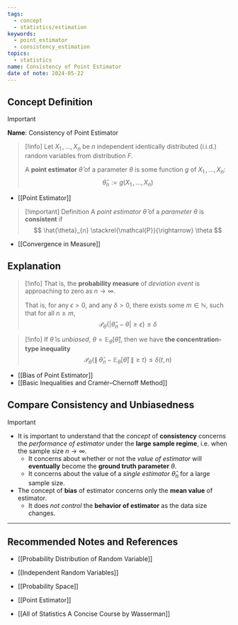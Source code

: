```yaml
---
tags:
  - concept
  - statistics/estimation
keywords:
  - point_estimator
  - consistency_estimation
topics:
  - statistics
name: Consistency of Point Estimator
date of note: 2024-05-22
---
```


## Concept Definition

>[!important]
>**Name**: Consistency of Point Estimator

>[!info] 
>Let $X_{1} \,{,}\ldots{,}\, X_{n}$ be $n$ independent identically distributed (i.i.d.) random variables from distribution $F$. 
>
>A **point estimator** $\hat{\theta}$ of a parameter $\theta$ is some function $g$ of $X_{1} \,{,}\ldots{,}\, X_{n}$:
>$$
>\hat{\theta}_{n} := g\left( X_{1} \,{,}\ldots{,}\, X_{n} \right)
>$$

- [[Point Estimator]]

>[!important] Definition
>A *point estimator* $\hat{\theta}$ of a *parameter* $\theta$  is **consistent** if
>$$
>\hat{\theta}_{n} \stackrel{\mathcal{P}}{\rightarrow} \theta
>$$

- [[Convergence in Measure]]

## Explanation


>[!info]
>That is, the **probability measure** of *deviation event* is approaching to zero as $n\to \infty$.
>
>That is, for any $\epsilon >0$,  and any $\delta >0$, there exists some $m\in \mathbb{N}$, such that for all $n \ge m$,
>$$
>\mathcal{P}_{\theta}\left\{ \lvert \hat{\theta}_{n}  - \theta \rvert \ge \epsilon   \right\} \le \delta
>$$ 

>[!info]
>If $\hat{\theta}$ is *unbiased*, $\theta =  \mathbb{E}_{\theta}[\hat{\theta} ]$, then we have **the concentration-type inequality**
>$$
>\mathcal{P}_{\theta}\left\{   \lVert\;  \hat{\theta}_{n} -  \mathbb{E}_{\theta}[\hat{\theta} ] \;\rVert \ge t  \right\} \leq \delta(t, n)
>$$

- [[Bias of Point Estimator]]
- [[Basic Inequalities and Cramér–Chernoff Method]]

## Compare Consistency and Unbiasedness

>[!important]
>- It is important to understand that the *concept* of **consistency** concerns the *performance of estimator* under the **large sample regime**, i.e. when the sample size $n\to \infty$.
>	- It concerns about whether or not the *value of estimator* will **eventually** become the **ground truth parameter** $\theta$.
>	- It concerns about the value of a *single estimator* $\hat{\theta}_{n}$ for a large sample size.
>- The concept of **bias** of estimator concerns only the **mean value** of estimator.
>	- It does *not control* the **behavior of estimator** as the data size changes.




-----------
##  Recommended Notes and References


- [[Probability Distribution of Random Variable]]
- [[Independent Random Variables]]
- [[Probability Space]]

- [[Point Estimator]]

- [[All of Statistics A Concise Course by Wasserman]]